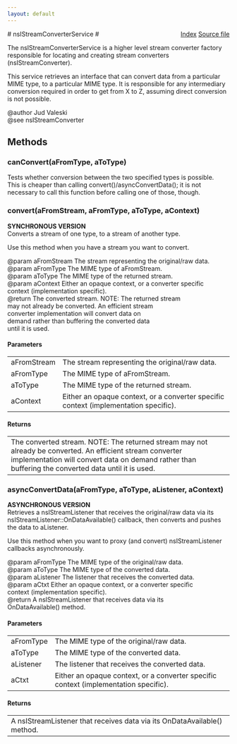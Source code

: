 ```yaml
---
layout: default
---
```

<div class='links' style='float:right'><a href="../index.html">Index</a>
<a href="http://dxr.mozilla.org/mozilla-central/source/netwerk/streamconv/public/nsIStreamConverterService.idl">Source file</a>
</div>
# nsIStreamConverterService #
  
The nsIStreamConverterService is a higher level stream converter factory  
responsible for locating and creating stream converters  
(nsIStreamConverter).  
  
This service retrieves an interface that can convert data from a particular  
MIME type, to a particular MIME type. It is responsible for any intermediary  
conversion required in order to get from X to Z, assuming direct conversion  
is not possible.  
  
@author Jud Valeski  
@see nsIStreamConverter  
  

## Methods ##

### canConvert(aFromType, aToType) ###
  
Tests whether conversion between the two specified types is possible.  
This is cheaper than calling convert()/asyncConvertData(); it is not  
necessary to call this function before calling one of those, though.  
  

### convert(aFromStream, aFromType, aToType, aContext) ###
  
<b>SYNCHRONOUS VERSION</b>  
Converts a stream of one type, to a stream of another type.  
  
Use this method when you have a stream you want to convert.  
  
@param aFromStream   The stream representing the original/raw data.  
@param aFromType     The MIME type of aFromStream.  
@param aToType       The MIME type of the returned stream.  
@param aContext      Either an opaque context, or a converter specific  
                     context (implementation specific).  
@return              The converted stream. NOTE: The returned stream  
                     may not already be converted. An efficient stream  
                     converter implementation will convert data on  
                     demand rather than buffering the converted data  
                     until it is used.  
  

#### Parameters ####

<table>

<tr>
<td>aFromStream</td>
<td>The stream representing the original/raw data.  
</td>
</tr>

<tr>
<td>aFromType</td>
<td>The MIME type of aFromStream.  
</td>
</tr>

<tr>
<td>aToType</td>
<td>The MIME type of the returned stream.  
</td>
</tr>

<tr>
<td>aContext</td>
<td>Either an opaque context, or a converter specific  
                     context (implementation specific).  
</td>
</tr>

</table>

#### Returns ####

<table>

<tr>
<td>The converted stream. NOTE: The returned stream  
                     may not already be converted. An efficient stream  
                     converter implementation will convert data on  
                     demand rather than buffering the converted data  
                     until it is used.  
</td>
</tr>

</table>

### asyncConvertData(aFromType, aToType, aListener, aContext) ###
  
<b>ASYNCHRONOUS VERSION</b>  
Retrieves a nsIStreamListener that receives the original/raw data via its  
nsIStreamListener::OnDataAvailable() callback, then converts and pushes   
the data to aListener.  
  
Use this method when you want to proxy (and convert) nsIStreamListener  
callbacks asynchronously.  
  
@param aFromType     The MIME type of the original/raw data.  
@param aToType       The MIME type of the converted data.  
@param aListener     The listener that receives the converted data.  
@param aCtxt         Either an opaque context, or a converter specific  
                     context (implementation specific).  
@return              A nsIStreamListener that receives data via its  
                     OnDataAvailable() method.  
  

#### Parameters ####

<table>

<tr>
<td>aFromType</td>
<td>The MIME type of the original/raw data.  
</td>
</tr>

<tr>
<td>aToType</td>
<td>The MIME type of the converted data.  
</td>
</tr>

<tr>
<td>aListener</td>
<td>The listener that receives the converted data.  
</td>
</tr>

<tr>
<td>aCtxt</td>
<td>Either an opaque context, or a converter specific  
                     context (implementation specific).  
</td>
</tr>

</table>

#### Returns ####

<table>

<tr>
<td>A nsIStreamListener that receives data via its  
                     OnDataAvailable() method.  
</td>
</tr>

</table>
